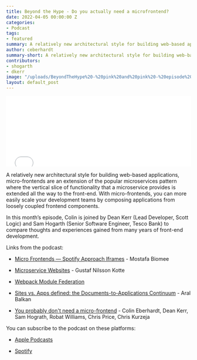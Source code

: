 ```yaml
---
title: Beyond the Hype - Do you actually need a microfrontend?
date: 2022-04-05 00:00:00 Z
categories:
- Podcast
tags:
- featured
summary: A relatively new architectural style for building web-based applications, micro-frontends are an extension of the popular microservices pattern where the vertical slice of functionality that a microservice provides is extended all the way to the front-end. With micro-frontends, you can more easily scale your development teams by composing applications from loosely coupled frontend components. In this podcast we ask the question 'Do you actually need a micro-frontend?'
author: ceberhardt
summary-short: A relatively new architectural style for building web-based applications, micro-frontends are an extension of the popular microservices pattern where the vertical slice of functionality that a microservice provides is extended all the way to the front-end. In this podcast we ask the question 'Do you actually need a micro-frontend?'
contributors:
- shogarth
- dkerr
image: "/uploads/BeyondTheHype%20-%20pink%20and%20pink%20-%20episode%202%20-%20social.png"
layout: default_post
---
```


<iframe title="Embed Player" src="//play.libsyn.com/embed/episode/id/22367951/height/192/theme/modern/size/large/thumbnail/yes/custom-color/ffffff/time-start/00:00:00/playlist-height/200/direction/backward" height="192" width="100%" scrolling="no" allowfullscreen="" webkitallowfullscreen="true" mozallowfullscreen="true" oallowfullscreen="true" msallowfullscreen="true" style="border: none;"></iframe>

A relatively new architectural style for building web-based applications, micro-frontends are an extension of the popular microservices pattern where the vertical slice of functionality that a microservice provides is extended all the way to the front-end. With micro-frontends, you can more easily scale your development teams by composing applications from loosely coupled frontend components.

In this month’s episode, Colin is joined by Dean Kerr (Lead Developer, Scott Logic) and Sam Hogarth (Senior Software Engineer, Tesco Bank) to compare thoughts and experiences gained from many years of front-end development.

Links from the podcast:

* [Micro Frontends — Spotify Approach Iframes](https://medium.com/@m.biomee/micro-fronends-spotify-approach-iframes-part-2-bb15c14449bf) - Mostafa Biomee

* [Microservice Websites](https://gustafnk.github.io/microservice-websites/) - Gustaf Nilsson Kotte

* [Webpack Module Federation](https://webpack.js.org/concepts/module-federation/)

* [Sites vs. Apps defined: the Documents-to-Applications Continuum](https://ar.al/notes/the-documents-to-applications-continuum/) - Aral Balkan

* [You probably don't need a micro-frontend](https://blog.scottlogic.com/2021/02/17/probably-dont-need-microfrontends.html) - Colin Eberhardt, Dean Kerr, Sam Hograth, Robat Williams, Chris Price, Chris Kurzeja

You can subscribe to the podcast on these platforms:

* [Apple Podcasts](https://podcasts.apple.com/dk/podcast/beyond-the-hype/id1612265563)

* [Spotify](https://open.spotify.com/show/2BlwBJ7JoxYpxU4GBmuR4x)